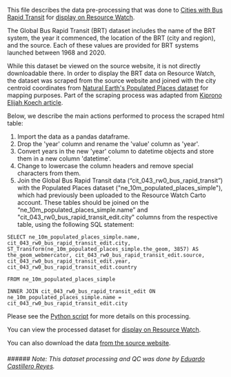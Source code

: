 This file describes the data pre-processing that was done to [Cities with Bus Rapid Transit](https://brtdata.org/indicators/systems/year_system_commenced) for [display on Resource Watch](https://bit.ly/3FGqorD).

The Global Bus Rapid Transit (BRT) dataset includes the name of the BRT system, the year it commenced, the location of the BRT (city and region), and the source. Each of these values are provided for BRT systems launched between 1968 and 2020.

While this dataset be viewed on the source website, it is not directly downloadable there. In order to display the BRT data on Resource Watch, the dataset was scraped from the source website and joined with the city centroid coordinates from [Natural Earth's Populated Places dataset](https://www.naturalearthdata.com/downloads/110m-cultural-vectors/110m-populated-places/) for mapping purposes. Part of the scraping process was adapted from [Kiprono Elijah Koech article](https://towardsdatascience.com/web-scraping-scraping-table-data-1665b6b2271c).

Below, we describe the main actions performed to process the scraped html table:
1. Import the data as a pandas dataframe.
2. Drop the 'year' column and rename the 'value' column as 'year'.
3. Convert years in the new 'year' column to datetime objects and store them in a new column 'datetime'.
4. Change to lowercase the column headers and remove special characters from them.
5. Join the Global Bus Rapid Transit data (“cit_043_rw0_bus_rapid_transit”) with the Populated Places dataset ("ne_10m_populated_places_simple"), which had previously been uploaded to the Resource Watch Carto account. These tables should be joined on the “ne_10m_populated_places_simple.name” and "cit_043_rw0_bus_rapid_transit_edit.city" columns from the respective table, using the following SQL statement:

```
SELECT ne_10m_populated_places_simple.name, cit_043_rw0_bus_rapid_transit_edit.city,
ST_Transform(ne_10m_populated_places_simple.the_geom, 3857) AS the_geom_webmercator, cit_043_rw0_bus_rapid_transit_edit.source,
cit_043_rw0_bus_rapid_transit_edit.year, cit_043_rw0_bus_rapid_transit_edit.country 

FROM ne_10m_populated_places_simple

INNER JOIN cit_043_rw0_bus_rapid_transit_edit ON ne_10m_populated_places_simple.name = cit_043_rw0_bus_rapid_transit_edit.city
```

Please see the [Python script](https://github.com/resource-watch/data-pre-processing/blob/master/cit_043_rw0_bus_rapid_transit/cit_043_rw0_bus_rapid_transit.py) for more details on this processing.

You can view the processed dataset for [display on Resource Watch](https://bit.ly/3FGqorD).

You can also download the data [from the source website](https://brtdata.org/indicators/systems/year_system_commenced).

###### ###### Note: This dataset processing and QC was done by [Eduardo Castillero Reyes](https://wrimexico.org/profile/eduardo-castillero-reyes).

